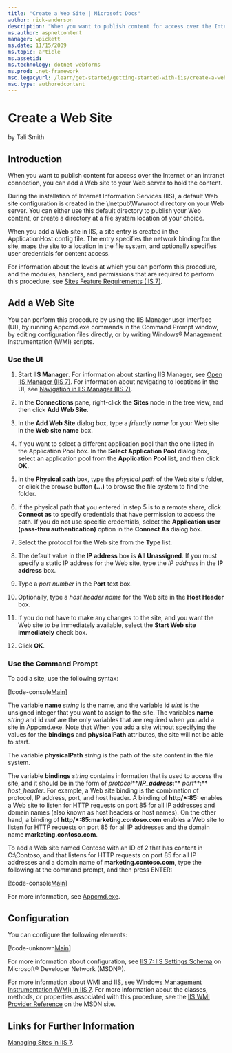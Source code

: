 ```yaml
---
title: "Create a Web Site | Microsoft Docs"
author: rick-anderson
description: "When you want to publish content for access over the Internet or an intranet connection, you can add a Web site to your Web server to hold the content. Durin..."
ms.author: aspnetcontent
manager: wpickett
ms.date: 11/15/2009
ms.topic: article
ms.assetid: 
ms.technology: dotnet-webforms
ms.prod: .net-framework
msc.legacyurl: /learn/get-started/getting-started-with-iis/create-a-web-site
msc.type: authoredcontent
---
```

Create a Web Site
====================
by Tali Smith

## Introduction

When you want to publish content for access over the Internet or an intranet connection, you can add a Web site to your Web server to hold the content.

During the installation of Internet Information Services (IIS), a default Web site configuration is created in the \Inetpub\Wwwroot directory on your Web server. You can either use this default directory to publish your Web content, or create a directory at a file system location of your choice.

When you add a Web site in IIS, a site entry is created in the ApplicationHost.config file. The entry specifies the network binding for the site, maps the site to a location in the file system, and optionally specifies user credentials for content access.

For information about the levels at which you can perform this procedure, and the modules, handlers, and permissions that are required to perform this procedure, see [Sites Feature Requirements (IIS 7)](https://technet.microsoft.com/en-us/library/cc754865(WS.10).aspx).

## Add a Web Site

You can perform this procedure by using the IIS Manager user interface (UI), by running Appcmd.exe commands in the Command Prompt window, by editing configuration files directly, or by writing Windows® Management Instrumentation (WMI) scripts.

### Use the UI

1. Start **IIS Manager**. For information about starting IIS Manager, see [Open IIS Manager (IIS 7)](https://technet.microsoft.com/en-us/library/cc770472(WS.10).aspx). For information about navigating to locations in the UI, see [Navigation in IIS Manager (IIS 7)](https://technet.microsoft.com/en-us/library/cc732920(WS.10).aspx).

2. In the **Connections** pane, right-click the **Sites** node in the tree view, and then click **Add Web Site**.

3. In the **Add Web Site** dialog box, type a *friendly name* for your Web site in the **Web site name** box.

4. If you want to select a different application pool than the one listed in the Application Pool box. In the **Select Application Pool** dialog box, select an application pool from the **Application Pool** list, and then click **OK**.

5. In the **Physical path** box, type the *physical path* of the Web site's folder, or click the browse button **(...)** to browse the file system to find the folder.

6. If the physical path that you entered in step 5 is to a remote share, click **Connect as** to specify credentials that have permission to access the path. If you do not use specific credentials, select the **Application user (pass-thru authentication)** option in the **Connect As** dialog box.

7. Select the protocol for the Web site from the **Type** list.

8. The default value in the **IP address** box is **All Unassigned**. If you must specify a static IP address for the Web site, type the *IP address* in the **IP address** box.

9. Type a *port number* in the **Port** text box.

10. Optionally, type a *host header name* for the Web site in the **Host Header** box.

11. If you do not have to make any changes to the site, and you want the Web site to be immediately available, select the **Start Web site immediately** check box.

12. Click **OK**.

### Use the Command Prompt

To add a site, use the following syntax:


[!code-console[Main](create-a-web-site/samples/sample1.cmd)]


The variable **name** *string* is the name, and the variable **id** *uint* is the unsigned integer that you want to assign to the site. The variables **name** *string* and **id** *uint* are the only variables that are required when you add a site in Appcmd.exe. Note that When you add a site without specifying the values for the **bindings** and **physicalPath** attributes, the site will not be able to start.

The variable **physicalPath** *string* is the path of the site content in the file system.

The variable **bindings** *string* contains information that is used to access the site, and it should be in the form of *protocol***/***IP\_address***:** *port***:** *host\_header*. For example, a Web site binding is the combination of protocol, IP address, port, and host header. A binding of **http/\*:85:** enables a Web site to listen for HTTP requests on port 85 for all IP addresses and domain names (also known as host headers or host names). On the other hand, a binding of **http/\*:85:marketing.contoso.com** enables a Web site to listen for HTTP requests on port 85 for all IP addresses and the domain name **marketing.contoso.com**.

To add a Web site named Contoso with an ID of 2 that has content in C:\Contoso, and that listens for HTTP requests on port 85 for all IP addresses and a domain name of **marketing.contoso.com**, type the following at the command prompt, and then press ENTER:


[!code-console[Main](create-a-web-site/samples/sample2.cmd)]


For more information, see [Appcmd.exe](https://technet.microsoft.com/en-us/library/cc772200(WS.10).aspx).

## Configuration

You can configure the following elements:

[!code-unknown[Main](create-a-web-site/samples/sample-127055-3.unknown)]

For more information about configuration, see [IIS 7: IIS Settings Schema](https://go.microsoft.com/fwlink/?LinkId=88551) on Microsoft® Developer Network (MSDN®).

For more information about WMI and IIS, see [Windows Management Instrumentation (WMI) in IIS 7](https://technet.microsoft.com/en-us/library/cc771707(WS.10).aspx). For more information about the classes, methods, or properties associated with this procedure, see the [IIS WMI Provider Reference](https://go.microsoft.com/fwlink/?LinkId=79310) on the MSDN site.

## Links for Further Information

[Managing Sites in IIS 7](https://technet.microsoft.com/en-us/library/cc771341(WS.10).aspx).